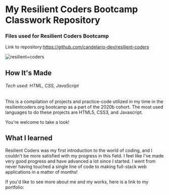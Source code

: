 # My Resilient Coders Bootcamp Classwork Repository
### Files used for Resilient Coders Bootcamp

Link to repository:https://github.com/candelario-dev/resilient-coders

![resilient+coders](https://user-images.githubusercontent.com/69063941/90573743-338d0000-e185-11ea-8d7c-5bd88335589b.jpg)

## How It's Made
###### Tech used: HTML, CSS, JavaScript
This is a compilation of projects and practice-code utilized in my time in the resilientcoders.org bootcamp as a part of the 2020b cohort. The most used languages to do these projects are HTML5, CSS3, and Javascript.

You're welcome to take a look!

## What I learned
Resilient Coders was my first introduction to the world of coding, and I couldn't be more satisfied with my progress in this field. I feel like I've made very good progress and have advanced a lot since I started. I went from never having touched a single line of code to making full-stack web applications in a matter of months!

If you'd like to see more about me and my works, here is a link to my portfolio:
